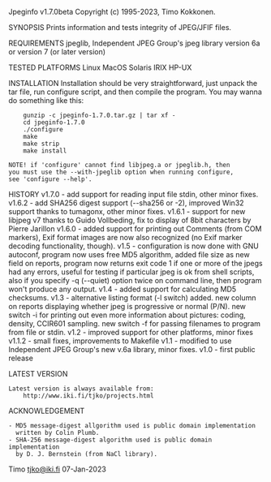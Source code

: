 
Jpeginfo v1.7.0beta  Copyright (c) 1995-2023, Timo Kokkonen.

SYNOPSIS
    Prints information and tests integrity of JPEG/JFIF files.


REQUIREMENTS
	jpeglib, Independent JPEG Group's jpeg library version 6a or
        version 7 (or later version)

TESTED PLATFORMS
	Linux
	MacOS
	Solaris
        IRIX
	HP-UX

INSTALLATION
	Installation should be very straightforward, just unpack the
	tar file, run configure script, and then compile the program. 
	You may wanna do something like this:

		gunzip -c jpeginfo-1.7.0.tar.gz | tar xf -
		cd jpeginfo-1.7.0
		./configure
		make
		make strip
		make install

	NOTE! if 'configure' cannot find libjpeg.a or jpeglib.h, then
	you must use the --with-jpeglib option when running configure,
	see 'configure --help'.


HISTORY
        v1.7.0 - add support for reading input file stdin,
	         other minor fixes.
	v1.6.2 - add SHA256 digest support (--sha256 or -2),
	         improved Win32 support thanks to tumagonx,
		 other minor fixes.
	v1.6.1 - support for new libjpeg v7 thanks to Guido Vollbeding,
		 fix to display of 8bit characters by Pierre Jarillon
	v1.6.0 - added support for printing out Comments (from COM
	         markers), Exif format images are now also recognized
	         (no Exif marker decoding functionality, though).
	v1.5   - configuration is now done with GNU autoconf, 
		 program now uses free MD5 algorithm,
		 added file size as new field on reports,
		 program now returns exit code 1 if one or more of the jpegs
		 had any errors, useful for testing if particular jpeg is
	         ok from shell scripts, 
	         also if you specify -q (--quiet) option twice on
		 command line, then program won't produce any output.
	v1.4   - added support for calculating MD5 checksums.
	v1.3   - alternative listing format (-l switch) added.
	         new column on reports displaying whether jpeg is 
		 progressive or normal (P/N).
		 new switch -i for printing out even more information
	         about pictures: coding, density, CCIR601 sampling.
	         new switch -f for passing filenames to program from
	         file or stdin.
	v1.2   - improved support for other platforms, minor fixes
        v1.1.2 - small fixes, improvements to Makefile
	v1.1   - modified to use Independent JPEG Group's new v.6a library,
		 minor fixes.
	v1.0   - first public release


LATEST VERSION

	Latest version is always available from:
		http://www.iki.fi/tjko/projects.html


ACKNOWLEDGEMENT

	- MD5 message-digest allgorithm used is public domain implementation
	  written by Colin Plumb.
	- SHA-256 message-digest algorithm used is public domain implementation
	  by D. J. Bernstein (from NaCl library).



Timo <tjko@iki.fi>
07-Jan-2023

